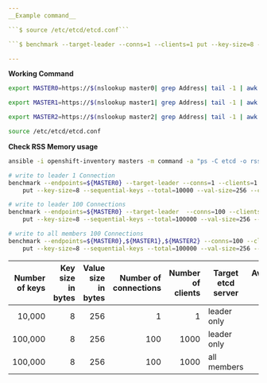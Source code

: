```yaml
---
__Example command__  

```$ source /etc/etcd/etcd.conf```

```$ benchmark --target-leader --conns=1 --clients=1 put --key-size=8 --sequential-keys --total=10000 --val-size=25 --cert=$ETCD_PEER_CERT_FILE --key=$ETCD_PEER_KEY_FILE --cacert=/etc/etcd/ca.crt --endpoints=$ETCD_LISTEN_CLIENT_URLS```

---
```


__Working Command__  

```sh
export MASTER0=https://$(nslookup master0| grep Address| tail -1 | awk '{print $2}'):2379

export MASTER1=https://$(nslookup master1| grep Address| tail -1 | awk '{print $2}'):2379

export MASTER2=https://$(nslookup master2| grep Address| tail -1 | awk '{print $2}'):2379

source /etc/etcd/etcd.conf
```

__Check RSS Memory usage__

```sh
ansible -i openshift-inventory masters -m command -a "ps -C etcd -o rss="
```

```sh
# write to leader 1 Connection
benchmark --endpoints=${MASTER0} --target-leader --conns=1 --clients=1 \
    put --key-size=8 --sequential-keys --total=10000 --val-size=256 --cert=$ETCD_PEER_CERT_FILE --key=$ETCD_PEER_KEY_FILE --cacert=/etc/etcd/ca.crt

# write to leader 100 Connections
benchmark --endpoints=${MASTER0} --target-leader  --conns=100 --clients=1000 \
    put --key-size=8 --sequential-keys --total=100000 --val-size=256 --cert=$ETCD_PEER_CERT_FILE --key=$ETCD_PEER_KEY_FILE --cacert=/etc/etcd/ca.crt

# write to all members 100 Connections
benchmark --endpoints=${MASTER0},${MASTER1},${MASTER2} --conns=100 --clients=1000 \
    put --key-size=8 --sequential-keys --total=100000 --val-size=256 --cert=$ETCD_PEER_CERT_FILE --key=$ETCD_PEER_KEY_FILE --cacert=/etc/etcd/ca.crt
```


| Number of keys | Key size in bytes | Value size in bytes | Number of connections | Number of clients | Target etcd server | Average write QPS | Average latency per request | Average server RSS |
|---------------:|------------------:|--------------------:|----------------------:|------------------:|--------------------|------------------:|----------------------------:|-------------------:|
| 10,000 | 8 | 256 | 1 | 1 | leader only | 161 | 0.0062s | 219MB |
| 100,000 | 8 | 256 | 100 | 1000 | leader only | 5112| 0.1942s |  387MB |
| 100,000 | 8 | 256 | 100 | 1000 | all members |  5692 | 0.1738s |  468MB |
